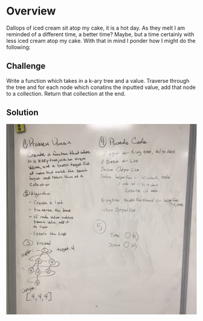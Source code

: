 # Overview
Dallops of iced cream sit atop my cake,
it is a hot day.
As they melt I am reminded of a different time,
a better time?
Maybe, but a time certainly with less iced cream atop my cake.
With that in mind I ponder how I might do the following:


## Challenge
Write a function which takes in a k-ary tree and a value. Traverse through the tree and for each node which conatins the inputted value, add that node to a collection. Return that collection at the end.


## Solution
![Solution](../../assets/28_find_matches.jpg)